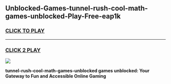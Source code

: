 
## Unblocked-Games-tunnel-rush-cool-math-games-unblocked-Play-Free-eap1k
<h3>
<a href="https://premium76.site?title=tunnel-rush-cool-math-games-unblocked&ref=19M">CLICK TO PLAY</a></h3>
<hr>

<h3>
<a href="https://premium76.site?title=tunnel-rush-cool-math-games-unblocked&ref=19M">CLICK 2 PLAY</a>
  
</h3>

<a href="https://premium76.site?title=tunnel-rush-cool-math-games-unblocked&ref=19M"><img src="https://clearcache.store/games.png"></a>


**tunnel-rush-cool-math-games-unblocked games unblocked: Your Gateway to Fun and Accessible Online Gaming**
